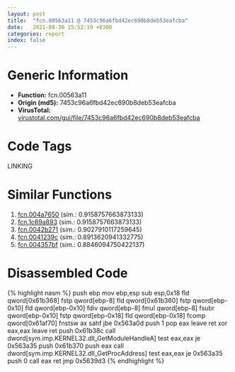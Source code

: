 ```yaml
---
layout: post
title:  "fcn.00563a11 @ 7453c96a6fbd42ec690b8deb53eafcba"
date:   2021-08-30 15:52:19 +0300
categories: report
index: false
---
```


# Generic Information
- **Function:** fcn.00563a11
- **Origin (md5):** 7453c96a6fbd42ec690b8deb53eafcba
- **VirusTotal:** [virustotal.com/gui/file/7453c96a6fbd42ec690b8deb53eafcba][virustotal_ref]

# Code Tags
<span class="tag" id="LINKING">LINKING</span>


# Similar Functions

1. [fcn.004a7650][similar_1_ref] (sim.: 0.9158757663873133)
2. [fcn.1c69a893][similar_2_ref] (sim.: 0.9158757663873133)
3. [fcn.0042b271][similar_3_ref] (sim.: 0.9027910117259645)
4. [fcn.0041239c][similar_4_ref] (sim.: 0.8913620941332775)
5. [fcn.004357bf][similar_5_ref] (sim.: 0.8846094750422137)


# Disassembled Code

{% highlight nasm %}
push ebp
mov ebp,esp
sub esp,0x18
fld qword[0x61b368]
fstp qword[ebp-8]
fld qword[0x61b360]
fstp qword[ebp-0x10]
fld qword[ebp-0x10]
fdiv qword[ebp-8]
fmul qword[ebp-8]
fsubr qword[ebp-0x10]
fstp qword[ebp-0x18]
fld qword[ebp-0x18]
fcomp qword[0x61af70]
fnstsw ax
sahf
jbe 0x563a0d
push 1
pop eax
leave
ret
xor eax,eax
leave
ret
push 0x61b38c
call dword[sym.imp.KERNEL32.dll_GetModuleHandleA]
test eax,eax
je 0x563a35
push 0x61b370
push eax
call dword[sym.imp.KERNEL32.dll_GetProcAddress]
test eax,eax
je 0x563a35
push 0
call eax
ret
jmp 0x5639d3
{% endhighlight %}


[similar_1_ref]: /report/fcn.004a7650@3e981d1767f44f5fe2446a49ffe52f4e
[similar_2_ref]: /report/fcn.1c69a893@2d079ba83dda3113f0607d58292b7a26
[similar_3_ref]: /report/fcn.0042b271@1123b7aa5760238fe93045e585b8234c
[similar_4_ref]: /report/fcn.0041239c@59aef7c08025d70f84c85db2092fc99e
[similar_5_ref]: /report/fcn.004357bf@0aa2d73a5300dff2412388945614b507
[virustotal_ref]: https://www.virustotal.com/gui/file/7453c96a6fbd42ec690b8deb53eafcba